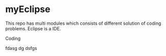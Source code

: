 # myEclipse
This repo has multi modules which consists of different solution of coding problems.
Eclipse is a IDE.

Coding

fdasg
dg
dsfgs
